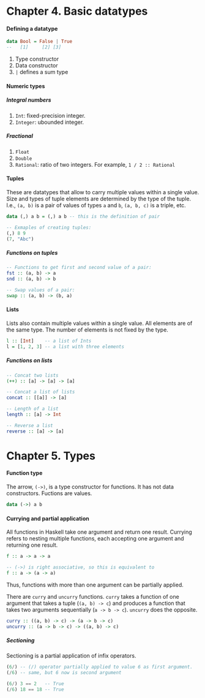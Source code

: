 Chapter 4. Basic datatypes
==========================

#### Defining a datatype
```haskell
data Bool = False | True
--   [1]     [2] [3]
```
1. Type constructor
2. Data constructor
3. `|` defines a sum type

#### Numeric types
##### Integral numbers
1. `Int`: fixed-precision integer.
2. `Integer`: ubounded integer.

##### Fractional
1. `Float`
2. `Double`
3. `Rational`: ratio of two integers. For example, `1 / 2 :: Rational`

#### Tuples
These are datatypes that allow to carry multiple values within a single value. Size and types of tuple elements are determined by the type of the tuple. I.e., `(a, b)` is a pair of values of types `a` and `b`, `(a, b, c)` is a triple, etc.
```haskell
data (,) a b = (,) a b -- this is the definition of pair

-- Exmaples of creating tuples:
(,) 8 9
(7, "Abc")
```
##### Functions on tuples
```haskell
-- Functions to get first and second value of a pair:
fst :: (a, b) -> a
snd :: (a, b) -> b

-- Swap values of a pair:
swap :: (a, b) -> (b, a)
```

#### Lists
Lists also contain multiple values within a single value. All elements are of the same type. The number of elements is not fixed by the type.
```haskell
l :: [Int]    -- a list of Ints
l = [1, 2, 3] -- a list with three elements
```

##### Functions on lists
```haskell
-- Concat two lists
(++) :: [a] -> [a] -> [a]

-- Concat a list of lists
concat :: [[a]] -> [a]

-- Length of a list
length :: [a] -> Int

-- Reverse a list
reverse :: [a] -> [a]
```

Chapter 5. Types
================

#### Function type
The arrow, `(->)`, is a type constructor for functions. It has not data constructors. Fuctions are values.
```haskell
data (->) a b
```

#### Currying and partial application
All functions in Haskell take one argument and return one result. Currying refers to nesting multiple functions, each accepting one argument and returning one result.
```haskell
f :: a -> a -> a

-- (->) is right associative, so this is equivalent to
f :: a -> (a -> a)
```
Thus, functions with more than one argument can be partially applied.

There are `curry` and `uncurry` functions. `curry` takes a function of one argument that takes a tuple (`(a, b) -> c`) and produces a function that takes two arguments sequentially (`a -> b -> c`). `uncurry` does the opposite.
```haskell
curry :: ((a, b) -> c) -> (a -> b -> c)
uncurry :: (a -> b -> c) -> ((a, b) -> c)
```

##### Sectioning
Sectioning is a partial application of infix operators.
```haskell
(6/) -- (/) operator partially applied to value 6 as first argument.
(/6) -- same, but 6 now is second argument

(6/) 3 == 2   -- True
(/6) 18 == 18 -- True
```

